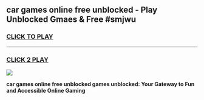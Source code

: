 
## car games online free unblocked - Play Unblocked Gmaes & Free #smjwu
<h3>
<a href="https://premium.freeplayer.one?title=car_games_online_free_unblocked&ref=01M">CLICK TO PLAY</a></h3>
<hr>

<h3>
<a href="https://premium.freeplayer.one?title=car_games_online_free_unblocked&ref=01M">CLICK 2 PLAY</a>
  
</h3>

<a href="https://premium.freeplayer.one?title=car_games_online_free_unblocked&ref=01M"><img src="https://clearcache.store/games.png"></a>


**car games online free unblocked games unblocked: Your Gateway to Fun and Accessible Online Gaming**
